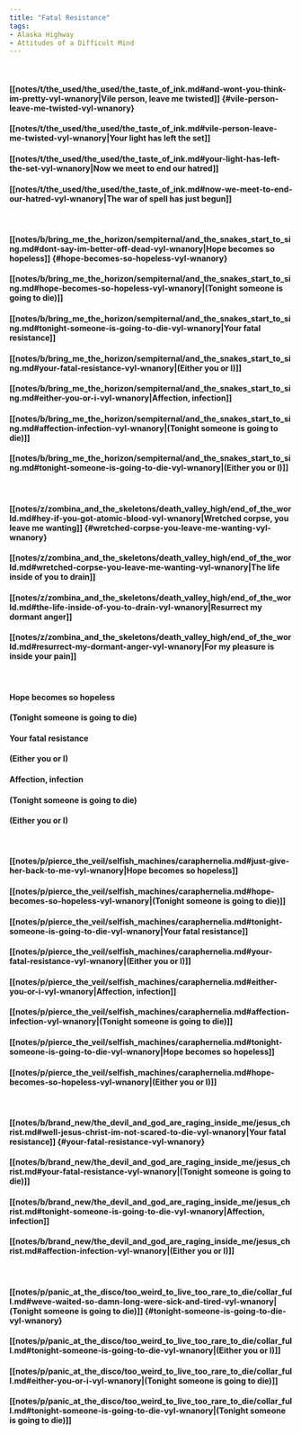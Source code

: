 ```yaml
---
title: "Fatal Resistance"
tags:
- Alaska Highway
- Attitudes of a Difficult Mind
---
```

&nbsp;
#### [[notes/t/the_used/the_used/the_taste_of_ink.md#and-wont-you-think-im-pretty-vyl-wnanory|Vile person, leave me twisted]] {#vile-person-leave-me-twisted-vyl-wnanory}
#### [[notes/t/the_used/the_used/the_taste_of_ink.md#vile-person-leave-me-twisted-vyl-wnanory|Your light has left the set]]
#### [[notes/t/the_used/the_used/the_taste_of_ink.md#your-light-has-left-the-set-vyl-wnanory|Now we meet to end our hatred]]
#### [[notes/t/the_used/the_used/the_taste_of_ink.md#now-we-meet-to-end-our-hatred-vyl-wnanory|The war of spell has just begun]]
&nbsp;
#### [[notes/b/bring_me_the_horizon/sempiternal/and_the_snakes_start_to_sing.md#dont-say-im-better-off-dead-vyl-wnanory|Hope becomes so hopeless]] {#hope-becomes-so-hopeless-vyl-wnanory}
#### [[notes/b/bring_me_the_horizon/sempiternal/and_the_snakes_start_to_sing.md#hope-becomes-so-hopeless-vyl-wnanory|(Tonight someone is going to die)]]
#### [[notes/b/bring_me_the_horizon/sempiternal/and_the_snakes_start_to_sing.md#tonight-someone-is-going-to-die-vyl-wnanory|Your fatal resistance]]
#### [[notes/b/bring_me_the_horizon/sempiternal/and_the_snakes_start_to_sing.md#your-fatal-resistance-vyl-wnanory|(Either you or I)]]
#### [[notes/b/bring_me_the_horizon/sempiternal/and_the_snakes_start_to_sing.md#either-you-or-i-vyl-wnanory|Affection, infection]]
#### [[notes/b/bring_me_the_horizon/sempiternal/and_the_snakes_start_to_sing.md#affection-infection-vyl-wnanory|(Tonight someone is going to die)]]
#### [[notes/b/bring_me_the_horizon/sempiternal/and_the_snakes_start_to_sing.md#tonight-someone-is-going-to-die-vyl-wnanory|(Either you or I)]]
&nbsp;
#### [[notes/z/zombina_and_the_skeletons/death_valley_high/end_of_the_world.md#hey-if-you-got-atomic-blood-vyl-wnanory|Wretched corpse, you leave me wanting]] {#wretched-corpse-you-leave-me-wanting-vyl-wnanory}
#### [[notes/z/zombina_and_the_skeletons/death_valley_high/end_of_the_world.md#wretched-corpse-you-leave-me-wanting-vyl-wnanory|The life inside of you to drain]]
#### [[notes/z/zombina_and_the_skeletons/death_valley_high/end_of_the_world.md#the-life-inside-of-you-to-drain-vyl-wnanory|Resurrect my dormant anger]]
#### [[notes/z/zombina_and_the_skeletons/death_valley_high/end_of_the_world.md#resurrect-my-dormant-anger-vyl-wnanory|For my pleasure is inside your pain]]
&nbsp;
#### Hope becomes so hopeless
#### (Tonight someone is going to die)
#### Your fatal resistance
#### (Either you or I)
#### Affection, infection
#### (Tonight someone is going to die)
#### (Either you or I)
&nbsp;
#### [[notes/p/pierce_the_veil/selfish_machines/caraphernelia.md#just-give-her-back-to-me-vyl-wnanory|Hope becomes so hopeless]]
#### [[notes/p/pierce_the_veil/selfish_machines/caraphernelia.md#hope-becomes-so-hopeless-vyl-wnanory|(Tonight someone is going to die)]]
#### [[notes/p/pierce_the_veil/selfish_machines/caraphernelia.md#tonight-someone-is-going-to-die-vyl-wnanory|Your fatal resistance]]
#### [[notes/p/pierce_the_veil/selfish_machines/caraphernelia.md#your-fatal-resistance-vyl-wnanory|(Either you or I)]]
#### [[notes/p/pierce_the_veil/selfish_machines/caraphernelia.md#either-you-or-i-vyl-wnanory|Affection, infection]]
#### [[notes/p/pierce_the_veil/selfish_machines/caraphernelia.md#affection-infection-vyl-wnanory|(Tonight someone is going to die)]]
#### [[notes/p/pierce_the_veil/selfish_machines/caraphernelia.md#tonight-someone-is-going-to-die-vyl-wnanory|Hope becomes so hopeless]]
#### [[notes/p/pierce_the_veil/selfish_machines/caraphernelia.md#hope-becomes-so-hopeless-vyl-wnanory|(Either you or I)]]
&nbsp;
#### [[notes/b/brand_new/the_devil_and_god_are_raging_inside_me/jesus_christ.md#well-jesus-christ-im-not-scared-to-die-vyl-wnanory|Your fatal resistance]] {#your-fatal-resistance-vyl-wnanory}
#### [[notes/b/brand_new/the_devil_and_god_are_raging_inside_me/jesus_christ.md#your-fatal-resistance-vyl-wnanory|(Tonight someone is going to die)]]
#### [[notes/b/brand_new/the_devil_and_god_are_raging_inside_me/jesus_christ.md#tonight-someone-is-going-to-die-vyl-wnanory|Affection, infection]]
#### [[notes/b/brand_new/the_devil_and_god_are_raging_inside_me/jesus_christ.md#affection-infection-vyl-wnanory|(Either you or I)]]
&nbsp;
#### [[notes/p/panic_at_the_disco/too_weird_to_live_too_rare_to_die/collar_full.md#weve-waited-so-damn-long-were-sick-and-tired-vyl-wnanory|(Tonight someone is going to die)]] {#tonight-someone-is-going-to-die-vyl-wnanory}
#### [[notes/p/panic_at_the_disco/too_weird_to_live_too_rare_to_die/collar_full.md#tonight-someone-is-going-to-die-vyl-wnanory|(Either you or I)]]
#### [[notes/p/panic_at_the_disco/too_weird_to_live_too_rare_to_die/collar_full.md#either-you-or-i-vyl-wnanory|(Tonight someone is going to die)]]
#### [[notes/p/panic_at_the_disco/too_weird_to_live_too_rare_to_die/collar_full.md#tonight-someone-is-going-to-die-vyl-wnanory|(Tonight someone is going to die)]]

